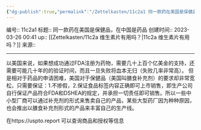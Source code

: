 ```yaml
---
{"dg-publish":true,"permalink":"/Zettelkasten/11c2a1 同一款药在美国是保健品，在中国是药品/","dgPassFrontmatter":true}
---
```


编号:: 11c2a1
标题:: 同一款药在美国是保健品，在中国是药品
创建时间:: 2023-03-26 00:41
up:: [[Zettelkasten/11c2a 维生素片有用吗？\|11c2a 维生素片有用吗？]]
来源:: 

---
以美国来说，如果想成功通过FDA注册为药物，需要几十上百个亿美金的支持，还需要可能几十年的的验证时间，而且一旦失败将血本无归（失败几率非常高）。
但是相对于药品的申请困难，美国对于保健品（美国叫膳食补充剂）的要求却非常宽松，只需要保证：1.不掺假，2.保证食品标签内容正确即可上市销售，即生产公司自行保证产品符合FDA和DSHEA的规定，并承担一切责任即可销售。所以一些中小型厂商可以通过补充剂的形式来售卖自己的产品，某些大型药厂因为种种原因，也会推出以膳食补充剂形式的产品来丰富自己的生产线。

在https://uspto.report 可以查询商品和授权等信息